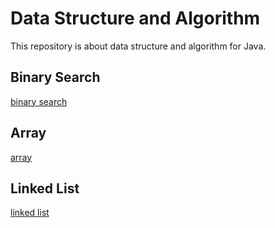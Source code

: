# Data Structure and Algorithm

This repository is about data structure and algorithm for Java.

## Binary Search

[binary search](https://github.com/houyhOvO/DataStructureandAlgorithm/blob/main/src/BinarySearch/README.md)

## Array

[array](https://github.com/houyhOvO/DataStructureandAlgorithm/blob/main/src/Array/README.md)

## Linked List

[linked list](https://github.com/houyhOvO/DataStructureandAlgorithm/blob/main/src/LinkedList/README.md)



